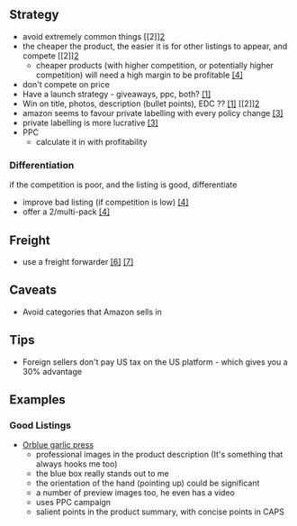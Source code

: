 ## Strategy

* avoid extremely common things [\[2]\][2]
* the cheaper the product, the easier it is for other listings to appear, and compete [\[2]\][2]
  * cheaper products (with higher competition, or potentially higher competition) will need a high margin to be profitable [\[4\]][4]
* don't compete on price
* Have a launch strategy - giveaways, ppc, both? [\[1\]][1]
* Win on title, photos, description (bullet points), EDC ?? [\[1\]][1] [\[2]\][2]
* amazon seems to favour private labelling with every policy change [\[3\]][3]
* private labelling is more lucrative [\[3\]][3]
* PPC
  * calculate it in with profitability

### Differentiation

if the competition is poor, and the listing is good, differentiate

* improve bad listing (if competition is low) [\[4\]][4]
* offer a 2/multi-pack [\[4\]][4]

## Freight

* use a freight forwarder [\[6\]][6] [\[7\]][7]

## Caveats

* Avoid categories that Amazon sells in

## Tips

* Foreign sellers don't pay US tax on the US platform - which gives you a 30% advantage

## Examples

### Good Listings

* [Orblue garlic press][5]
  * professional images in the product description (It's something that always hooks me too)
  * the blue box really stands out to me
  * the orientation of the hand (pointing up) could be significant
  * a number of preview images too, he even has a video
  * uses PPC campaign
  * salient points in the product summary, with concise points in CAPS

[1]: https://old.reddit.com/r/Entrepreneur/comments/f8yad8/selling_my_15th_product_on_amazon/fip6et7/
[2]: https://old.reddit.com/r/Entrepreneur/comments/f8yad8/selling_my_15th_product_on_amazon/
[3]: https://old.reddit.com/r/Entrepreneur/comments/f8yad8/selling_my_15th_product_on_amazon/fiog17g/
[4]: https://old.reddit.com/r/Entrepreneur/comments/f8yad8/selling_my_15th_product_on_amazon/fioi3vc/
[5]: https://www.amazon.com/ORBLUE-Garlic-Stainless-Mincer-Crusher/dp/B00HHLNRVE
[6]: https://en.wikipedia.org/wiki/Freight_forwarder
[7]: https://old.reddit.com/r/Entrepreneur/comments/f8yad8/selling_my_15th_product_on_amazon/fiq6t6t/

